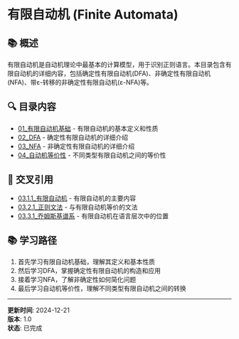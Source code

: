# 有限自动机 (Finite Automata)

## 📚 概述

有限自动机是自动机理论中最基本的计算模型，用于识别正则语言。本目录包含有限自动机的详细内容，包括确定性有限自动机(DFA)、非确定性有限自动机(NFA)、带ε-转移的非确定性有限自动机(ε-NFA)等。

## 🔍 目录内容

- [01_有限自动机基础](./01_有限自动机基础.md) - 有限自动机的基本定义和性质
- [02_DFA](./02_DFA.md) - 确定性有限自动机的详细介绍
- [03_NFA](./03_NFA.md) - 非确定性有限自动机的详细介绍
- [04_自动机等价性](./04_自动机等价性.md) - 不同类型有限自动机之间的等价性

## 🔗 交叉引用

- [03.1.1_有限自动机](../03.1.1_有限自动机.md) - 有限自动机的主要内容
- [03.2.1_正则文法](../../03.2.1_正则文法.md) - 与有限自动机等价的文法
- [03.3.1_乔姆斯基谱系](../../03.3.1_乔姆斯基谱系.md) - 有限自动机在语言层次中的位置

## 📚 学习路径

1. 首先学习有限自动机基础，理解其定义和基本性质
2. 然后学习DFA，掌握确定性有限自动机的构造和应用
3. 接着学习NFA，了解非确定性如何简化问题
4. 最后学习自动机等价性，理解不同类型有限自动机之间的转换

---

**更新时间**: 2024-12-21  
**版本**: 1.0  
**状态**: 已完成
